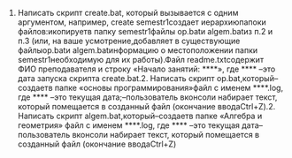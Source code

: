 1. Написать скрипт create.bat, который вызывается с одним аргументом, например, create semestr1создает иерархиюпапоки файлов:икопируетв папку semestr1файлы op.batи algem.batиз п.2 и п.3 (или, на ваше усмотрение,добавляет в существующие файлыop.batи algem.batинформацию о местоположении папки semestr1необходимую для их работы).Файл readme.txtсодержит ФИО преподавателя и строку «Начало занятий: ****», где **** –это дата запуска скрипта create.bat.2. Написать скрипт op.bat,который–создаетв папке «основы программирования»файл с именем ****.log, где **** –это текущая дата;–пользователь вконсоли набирает текст, который помещается в созданный файл (окончание вводаCtrl+Z).2. Написать скрипт algem.bat,который–создаетв папке «Алгебра и геометрия» файл с именем ****.log, где **** –это текущая дата–пользователь вконсоли набирает текст, который помещается в созданный файл (окончание вводаCtrl+Z)
